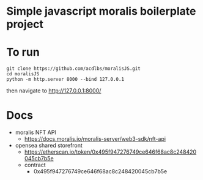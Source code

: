 # Simple javascript moralis boilerplate project
# To run
```
git clone https://github.com/acdlbs/moralisJS.git
cd moralisJS
python -m http.server 8000 --bind 127.0.0.1
```
then navigate to http://127.0.0.1:8000/
# Docs
 - moralis NFT API
   - https://docs.moralis.io/moralis-server/web3-sdk/nft-api
 - opensea shared storefront
   - https://etherscan.io/token/0x495f947276749ce646f68ac8c248420045cb7b5e
   - contract
	 - 0x495f947276749ce646f68ac8c248420045cb7b5e
	 

